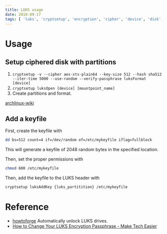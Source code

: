 ```yaml
---
title: LUKS usage
date: 2018-09-17
tags: [ 'luks', 'cryptsetup', 'encryption', 'cipher', 'device', 'disk', 'usb' ]
---
```


# Usage

## Setup ciphered disk with partitions

1. `cryptsetup -v --cipher aes-xts-plain64 --key-size 512 --hash sha512 --iter-time 5000 --use-random --verify-passphrase luksFormat [device]`
1. `cryptsetup luksOpen [device] [mountpoint_name]`
1. Create partitions and format.

[archlinux-wiki](https://wiki.archlinux.org/index.php/dm-crypt/Device_encryption#Encryption_options_for_LUKS_mode)

## Add a keyfile

First, create the keyfile with

```bash
dd bs=512 count=4 if=/dev/random of=/etc/mykeyfile iflag=fullblock
```

This will generate a keyfile of 2048 random bytes in the specified location.

Then, set the proper permissions with

```bash
chmod 600 /etc/mykeyfile
```

Then, add the keyfile to the LUKS header with

```bash
cryptsetup luksAddKey {luks_partitition} /etc/mykeyfile
```

# Reference

* [howtoforge](https://www.howtoforge.com/automatically-unlock-luks-encrypted-drives-with-a-keyfile) Automatically unlock LUKS drives.
* [How to Change Your LUKS Encryption Passphrase - Make Tech Easier](https://www.maketecheasier.com/change-luks-encryption-passphrase/)
